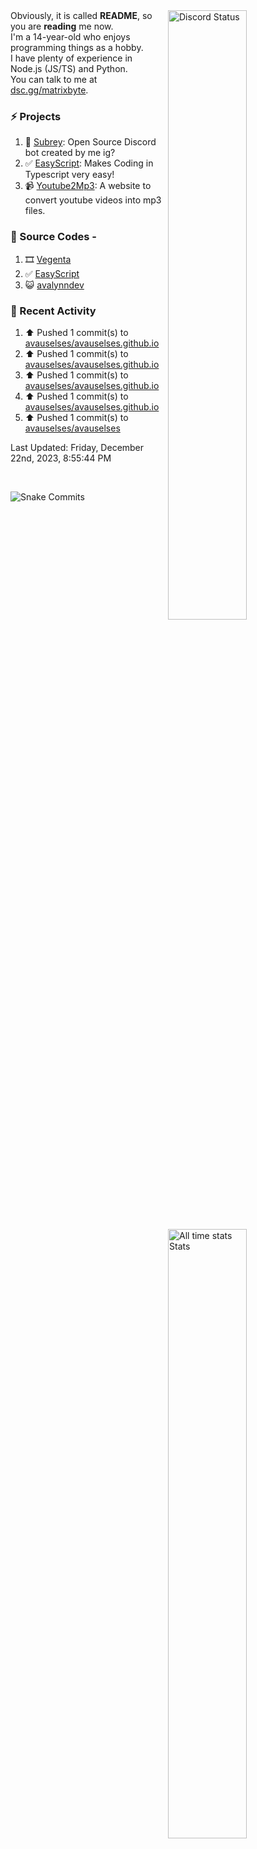 <a href="https://discord.com/users/735059235141845003" target="_blank">
	<img width="50%" align="right" alt="Discord Status" src="https://lanyard.cnrad.dev/api/735059235141845003?bg=1f1f1f&borderRadius=5px">
</a>
<a href="https://wakatime.com/@Avalynn" target="_blank">
	<img width="50%" align="right" alt="All time stats Stats" src="https://github-readme-stats.vercel.app/api/wakatime?username=avalynn&border_radius=5px&theme=dark&bg_color=1f1f1f&border_color=1f1f1f&icon_color=58a6ff&show_icons=true&disable_animations=true&custom_title=All%20Time%20Stats&v=2">
</a>

<div align="left">
Obviously, it is called <b>README</b>, so you are <b>reading</b> me now.<br> 
I'm a 14-year-old who enjoys programming things as a hobby. <br>
I have plenty of experience in Node.js (JS/TS) and Python.<br>
You can talk to me at <a href="https://dsc.gg/matrixbyte">dsc.gg/matrixbyte</a>.<br>
</div>

### ⚡ Projects
1. 🤖 [Subrey](https://github.com/bettercodehelp/Subrey): Open Source Discord bot created by me ig?
2. ✅ [EasyScript](https://www.npmjs.com/package/easyscript.ts): Makes Coding in Typescript very easy!
3. 📹 [Youtube2Mp3](https://yt2mp3.is-an.app): A website to convert youtube videos into mp3 files.
<!--4. ✅ [Ecorn](website_link): A Ecommerce website made with nextjs for my beloved Sahasra-->
<!--5. 😺 [avalynndev](https://avalynn.is-a-good.dev): Avalynndev's official profile website.-->

### 📄 Source Codes -
1. 🎞️ [Vegenta](https://github.com/avalynndev/vegenta)
2. ✅ [EasyScript](https://github.com/EasyScriptJS/EasyScript)
3. 😺 [avalynndev](https://github.com/uzukidev/avalynndev)

### 📄 Recent Activity

<!--RECENT_ACTIVITY:start-->
1. ⬆️ Pushed 1 commit(s) to [avauselses/avauselses.github.io](https://github.com/avauselses/avauselses.github.io)<br>
2. ⬆️ Pushed 1 commit(s) to [avauselses/avauselses.github.io](https://github.com/avauselses/avauselses.github.io)<br>
3. ⬆️ Pushed 1 commit(s) to [avauselses/avauselses.github.io](https://github.com/avauselses/avauselses.github.io)<br>
4. ⬆️ Pushed 1 commit(s) to [avauselses/avauselses.github.io](https://github.com/avauselses/avauselses.github.io)<br>
5. ⬆️ Pushed 1 commit(s) to [avauselses/avauselses](https://github.com/avauselses/avauselses)<br>
<!--RECENT_ACTIVITY:end-->

<!--RECENT_ACTIVITY:last_update-->
Last Updated: Friday, December 22nd, 2023, 8:55:44 PM
<!--RECENT_ACTIVITY:last_update_end-->

<br />

![Snake Commits](https://raw.githubusercontent.com/avalynndev/avalynndev/output/github-contribution-grid-snake.svg)
